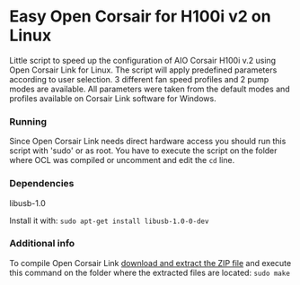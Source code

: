 Easy Open Corsair for H100i v2 on Linux
===============
Little script to speed up the configuration of AIO Corsair H100i v.2 using Open Corsair Link for Linux. The script will apply predefined parameters according to user selection. 3 different fan speed profiles and 2 pump modes are available. All parameters were taken from the default modes and profiles available on Corsair Link software for Windows. 

### Running
Since Open Corsair Link needs direct hardware access you should run this script with 'sudo' or as root.
You have to execute the script on the folder where OCL was compiled or uncomment and edit the `cd` line.

### Dependencies
libusb-1.0

Install it with:
`sudo apt-get install libusb-1.0-0-dev`

### Additional info
To compile Open Corsair Link [download and extract the ZIP file](https://github.com/audiohacked/OpenCorsairLink) and execute this command on the folder where the extracted files are located:
`sudo make` 
